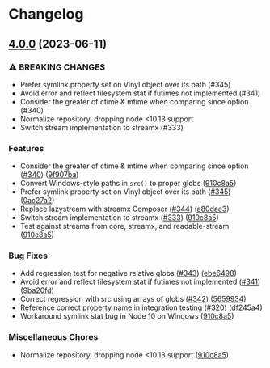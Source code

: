 # Changelog

## [4.0.0](https://www.github.com/gulpjs/vinyl-fs/compare/v3.0.3...v4.0.0) (2023-06-11)


### ⚠ BREAKING CHANGES

* Prefer symlink property set on Vinyl object over its path (#345)
* Avoid error and reflect filesystem stat if futimes not implemented (#341)
* Consider the greater of ctime & mtime when comparing since option (#340)
* Normalize repository, dropping node <10.13 support
* Switch stream implementation to streamx (#333)

### Features

* Consider the greater of ctime & mtime when comparing since option ([#340](https://www.github.com/gulpjs/vinyl-fs/issues/340)) ([9f907ba](https://www.github.com/gulpjs/vinyl-fs/commit/9f907ba92c71b336b5f82be3881b72328bcea4d7))
* Convert Windows-style paths in `src()` to proper globs ([910c8a5](https://www.github.com/gulpjs/vinyl-fs/commit/910c8a521834d5aa9dec5a83102b59ba5c531e08))
* Prefer symlink property set on Vinyl object over its path ([#345](https://www.github.com/gulpjs/vinyl-fs/issues/345)) ([0ac27a2](https://www.github.com/gulpjs/vinyl-fs/commit/0ac27a284e9e02530b1865b2574c03943cec7446))
* Replace lazystream with streamx Composer ([#344](https://www.github.com/gulpjs/vinyl-fs/issues/344)) ([a80dae3](https://www.github.com/gulpjs/vinyl-fs/commit/a80dae30d7fb1c0f51acc00170648792f740b54b))
* Switch stream implementation to streamx ([#333](https://www.github.com/gulpjs/vinyl-fs/issues/333)) ([910c8a5](https://www.github.com/gulpjs/vinyl-fs/commit/910c8a521834d5aa9dec5a83102b59ba5c531e08))
* Test against streams from core, streamx, and readable-stream ([910c8a5](https://www.github.com/gulpjs/vinyl-fs/commit/910c8a521834d5aa9dec5a83102b59ba5c531e08))


### Bug Fixes

* Add regression test for negative relative globs ([#343](https://www.github.com/gulpjs/vinyl-fs/issues/343)) ([ebe6498](https://www.github.com/gulpjs/vinyl-fs/commit/ebe6498124294306a7491958aebf0d3a184bdf11))
* Avoid error and reflect filesystem stat if futimes not implemented ([#341](https://www.github.com/gulpjs/vinyl-fs/issues/341)) ([9ba20fd](https://www.github.com/gulpjs/vinyl-fs/commit/9ba20fd04a6c3a0f191134d60ea6c525259fa237))
* Correct regression with src using arrays of globs ([#342](https://www.github.com/gulpjs/vinyl-fs/issues/342)) ([5659934](https://www.github.com/gulpjs/vinyl-fs/commit/565993435f9d15712ade3c7c422030d3022f3742))
* Reference correct property name in integration testing ([#320](https://www.github.com/gulpjs/vinyl-fs/issues/320)) ([df245a4](https://www.github.com/gulpjs/vinyl-fs/commit/df245a40f5dbe37ca620ee71f1a7930cfccb5e42))
* Workaround symlink stat bug in Node 10 on Windows ([910c8a5](https://www.github.com/gulpjs/vinyl-fs/commit/910c8a521834d5aa9dec5a83102b59ba5c531e08))


### Miscellaneous Chores

* Normalize repository, dropping node <10.13 support ([910c8a5](https://www.github.com/gulpjs/vinyl-fs/commit/910c8a521834d5aa9dec5a83102b59ba5c531e08))
